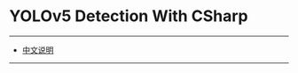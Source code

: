 # YOLOv5 Detection With CSharp
---
- [中文说明](https://github.com/lin-tea/YOLOv5DetectionWithCSharp/blob/main/README.zh_CH.md)  
---

